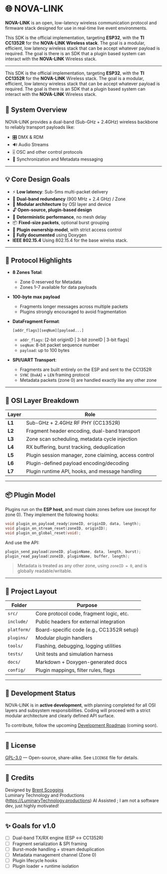 # 🌐 NOVA-LINK

**NOVA-LINK** is an open, low-latency wireless communication protocol and firmware stack designed for use in real-time live event environments.

This SDK is the official implementation, targeting **ESP32**, with the **TI CC1352R** for the **NOVA-LINK Wireless stack**. The goal is a modular, efficient, low latency wireless stack that can be accept whatever payload is required. The goal is there is an SDK that a plugin based system can interact with the **NOVA-LINK** Wireless stack.

---

This SDK is the official implementation, targeting **ESP32**, with the **TI CC1352R** for the **NOVA-LINK** Wireless stack. The goal is a  modular, efficient, low latency wireless stack that can be accept whatever payload is required. The goal is there is an SDK that a plugin based system can interact with the **NOVA-LINK** Wireless stack.

## 🔧 System Overview

NOVA-LINK provides a dual-band (Sub-GHz + 2.4GHz) wireless backbone to reliably transport payloads like:

- 🎛 DMX & RDM
- 🔊 Audio Streams
- 🎚 OSC and other control protocols
- 🔁 Synchronization and Metadata messaging

---

## 💡 Core Design Goals

- ⚡ **Low latency**: Sub-5ms multi-packet delivery
- 🔁 **Dual-band redundancy** (900 MHz + 2.4 GHz) / Zone
- 🧱 **Modular architecture** by OSI layer and device
- 🔓 **Open-source, plugin-based design**
- 🎯 **Deterministic performance**, no mesh delay
- 📦 **Fixed-size packets**, optional burst grouping
- 🧠 **Plugin ownership model**, with strict access control
- 📝 **Fully documented** using Doxygen
- **IEEE 802.15.4** Using 802.15.4 for the base wirelss stack.
---

## 📶 Protocol Highlights

- **8 Zones Total**:
  - Zone 0 reserved for Metadata
  - Zones 1–7 available for data payloads
- **100-byte max payload**
  - Fragments longer messages across multiple packets
  - Plugins strongly encouraged to avoid fragmentation
- **DataFragment Format**:
  ```
  [addr_flags][seqNum][payload...]
  ```
  - `addr_flags`: [2-bit originID | 3-bit zoneID | 3-bit flags]
  - `seqNum`: 8-bit packet sequence number
  - `payload`: up to 100 bytes

- **SPI/UART Transport**:
  - Fragments are built entirely on the ESP and sent to the CC1352R
  - `SYNC` (`0xAA`) + `LEN` framing protocol
  - Metadata packets (zone 0) are handled exactly like any other zone

---

## 🧱 OSI Layer Breakdown

| Layer | Role |
|-------|------|
| **L1** | Sub-GHz + 2.4GHz RF PHY (CC1352R) |
| **L2** | Fragment header encoding, dual-band transport |
| **L3** | Zone scan scheduling, metadata cycle injection |
| **L4** | RX buffering, burst tracking, deduplication |
| **L5** | Plugin session manager, zone claiming, access control |
| **L6** | Plugin-defined payload encoding/decoding |
| **L7** | Plugin runtime API, hooks, and message handling |

---

## 📦 Plugin Model

Plugins run on the **ESP host**, and must claim zones before use (except for zone 0). They implement the following hooks:

```c
void plugin_on_payload_ready(zoneID, originID, data, length);
void plugin_on_stream_reset(zoneID, originID);
void plugin_on_global_reset(void);
```

And use the API:

```c
plugin_send_payload(zoneID, pluginName, data, length, burst);
plugin_read_payload(zoneID, pluginName, buffer, length);
```

> Metadata is treated as any other zone, using `zoneID = 0`, and is globally readable/writable.

---

## 📂 Project Layout

| Folder     | Purpose                                  |
|------------|-------------------------------------------|
| `src/`     | Core protocol code, fragment logic, etc. |
| `include/` | Public headers for external integration  |
| `platform/`| Board-specific code (e.g., CC1352R setup)|
| `plugins/` | Modular plugin handlers                  |
| `tools/`   | Flashing, debugging, logging utilities   |
| `tests/`   | Unit tests and simulation harness        |
| `docs/`    | Markdown + Doxygen-generated docs        |
| `config/`  | Plugin mappings, filter rules, flags     |

---

## 🚧 Development Status

NOVA-LINK is in **active development**, with planning completed for all OSI layers and subsystem responsibilities. Coding will proceed with a strict modular architecture and clearly defined API surface.

To contribute, follow the upcoming [Development Roadmap](#) (coming soon).

---

## 📜 License

[GPL-3.0](LICENSE) — Open-source, share-alike. See `LICENSE` file for details.

---

## 🧠 Credits

Designed by [Brent Scoggins](https://github.com/Juicebox6030)  
Luminary Technology and Productions (https://LuminaryTechnology.productions)
AI Assisted ; I am not a software dev, just highly motivated!

---

## ✨ Goals for v1.0

- [ ] Dual-band TX/RX engine (ESP ↔ CC1352R)
- [ ] Fragment serialization & SPI framing
- [ ] Burst-mode handling + stream deduplication
- [ ] Metadata management channel (Zone 0)
- [ ] Plugin lifecycle hooks
- [ ] Plugin loader + runtime isolation
